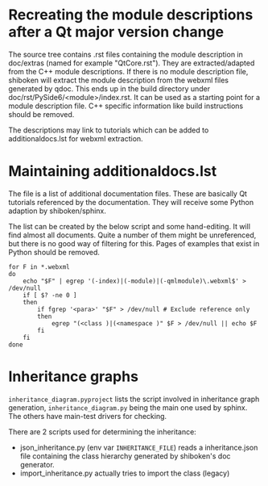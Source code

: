 # Recreating the module descriptions after a Qt major version change

The source tree contains .rst files containing the module description in
doc/extras (named for example "QtCore.rst"). They are extracted/adapted from
the C++ module descriptions. If there is no module description file, shiboken
will extract the module description from the webxml files generated by qdoc.
This ends up in the build directory under doc/rst/PySide6/&lt;module&gt;/index.rst.
It can be used as a starting point for a module description file. C++
specific information like build instructions should be removed.

The descriptions may link to tutorials which can be added to additionaldocs.lst
for webxml extraction.

# Maintaining additionaldocs.lst

The file is a list of additional documentation files. These are basically Qt
tutorials referenced by the documentation. They will receive some Python
adaption by shiboken/sphinx.

The list can be created by the below script and some hand-editing. It will find
almost all documents. Quite a number of them might be unreferenced, but there
is no good way of filtering for this.
Pages of examples that exist in Python should be removed.

    for F in *.webxml
    do
        echo "$F" | egrep '(-index)|(-module)|(-qmlmodule)\.webxml$' > /dev/null
        if [ $? -ne 0 ]
        then
            if fgrep '<para>' "$F" > /dev/null # Exclude reference only
            then
                egrep "(<class )|(<namespace )" $F > /dev/null || echo $F
            fi
        fi
    done

# Inheritance graphs

`inheritance_diagram.pyproject` lists the script involved in inheritance graph
generation, `inheritance_diagram.py` being the main one used by sphinx. The
others have main-test drivers for checking.

There are 2 scripts used for determining the inheritance:
* json_inheritance.py (env var `INHERITANCE_FILE`) reads a
  inheritance.json file containing the class hierarchy generated by
  shiboken's doc generator.
* import_inheritance.py actually tries to import the class (legacy)
